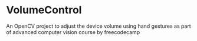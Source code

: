 # VolumeControl
An OpenCV project to adjust the device volume using hand gestures as part of advanced computer vision course by freecodecamp
